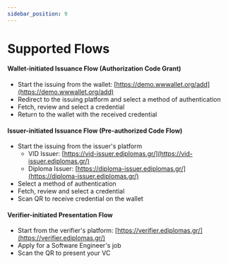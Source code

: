 ```yaml
---
sidebar_position: 9
---
```


# Supported Flows

#### Wallet-initiated Issuance Flow (Authorization Code Grant)
- Start the issuing from the wallet: [https://demo.wwwallet.org/add](https://demo.wwwallet.org/add)
- Redirect to the issuing platform and select a method of authentication
- Fetch, review and select a credential
- Return to the wallet with the received credential

#### Issuer-initiated Issuance Flow (Pre-authorized Code Flow)
- Start the issuing from the issuer's platform
  - VID Issuer: [https://vid-issuer.ediplomas.gr/](https://vid-issuer.ediplomas.gr/)
  - Diploma Issuer: [https://diploma-issuer.ediplomas.gr/](https://diploma-issuer.ediplomas.gr/)
- Select a method of authentication
- Fetch, review and select a credential
- Scan QR to receive credential on the wallet

#### Verifier-initiated Presentation Flow
- Start from the verifier's platform: [https://verifier.ediplomas.gr/](https://verifier.ediplomas.gr/)
- Apply for a Software Engineer's job
- Scan the QR to present your VC